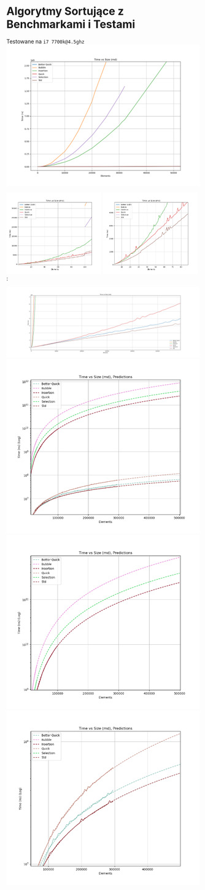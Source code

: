 # Algorytmy Sortujące z Benchmarkami i Testami
Testowane na `i7 7700k@4.5ghz`
<img src="Benchmarks%20Output/Figure_1.png"/>
<p float="left">
<img src="Benchmarks%20Output/Figure_12.png", width="49%"/>
<img src="Benchmarks%20Output/Figure_13.png", width="49%"/> :
</p>
<img src="Benchmarks%20Output/Figure_11.png"/>
<img src="Benchmarks%20Output/Figure_3.png"/>
<img src="Benchmarks%20Output/Figure_31.png"/>
<img src="Benchmarks%20Output/Figure_32.png"/>

